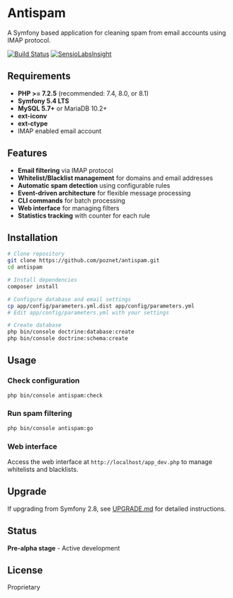 Antispam
========

A Symfony based application for cleaning spam from email accounts using IMAP protocol.

[![Build Status](https://travis-ci.org/poznet/antispam.svg?branch=master)](https://travis-ci.org/poznet/antispam)   [![SensioLabsInsight](https://insight.sensiolabs.com/projects/6fb908c6-493c-4754-b04d-c04953c537d7/mini.png)](https://insight.sensiolabs.com/projects/6fb908c6-493c-4754-b04d-c04953c537d7)

## Requirements

- **PHP >= 7.2.5** (recommended: 7.4, 8.0, or 8.1)
- **Symfony 5.4 LTS**
- **MySQL 5.7+** or MariaDB 10.2+
- **ext-iconv**
- **ext-ctype**
- IMAP enabled email account

## Features

- **Email filtering** via IMAP protocol
- **Whitelist/Blacklist management** for domains and email addresses
- **Automatic spam detection** using configurable rules
- **Event-driven architecture** for flexible message processing
- **CLI commands** for batch processing
- **Web interface** for managing filters
- **Statistics tracking** with counter for each rule

## Installation

```bash
# Clone repository
git clone https://github.com/poznet/antispam.git
cd antispam

# Install dependencies
composer install

# Configure database and email settings
cp app/config/parameters.yml.dist app/config/parameters.yml
# Edit app/config/parameters.yml with your settings

# Create database
php bin/console doctrine:database:create
php bin/console doctrine:schema:create
```

## Usage

### Check configuration
```bash
php bin/console antispam:check
```

### Run spam filtering
```bash
php bin/console antispam:go
```

### Web interface
Access the web interface at `http://localhost/app_dev.php` to manage whitelists and blacklists.

## Upgrade

If upgrading from Symfony 2.8, see [UPGRADE.md](UPGRADE.md) for detailed instructions.

## Status

**Pre-alpha stage** - Active development

## License

Proprietary
